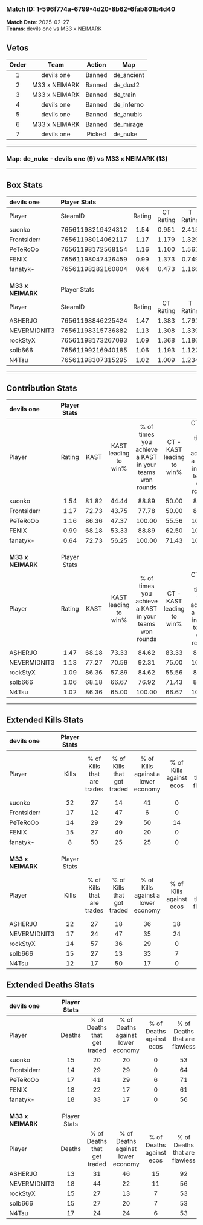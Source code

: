 ### Match ID: 1-596f774a-6799-4d20-8b62-6fab801b4d40  
**Match Date**: 2025-02-27  
**Teams**: devils one vs M33 x NEIMARK  

## Vetos  

| Order | Team | Action | Map |
| :---: | :--: | :----: | --- |
| 1 | devils one | Banned | de_ancient |
| 2 | M33 x NEIMARK | Banned | de_dust2 |
| 3 | M33 x NEIMARK | Banned | de_train |
| 4 | devils one | Banned | de_inferno |
| 5 | devils one | Banned | de_anubis |
| 6 | M33 x NEIMARK | Banned | de_mirage |
| 7 | devils one | Picked | de_nuke |

---  

### **Map**: de_nuke - devils one (9) vs M33 x NEIMARK (13)  
---  

## Box Stats  

| **devils one**    | Player Stats      |        |           |          |       |       |       |         |        |      |     |
| :- | :- | :-: | :-: | :-: | :-: | :-: | :-: | :-: | :-: | :-: | :-: |
| Player            | SteamID           | Rating | CT Rating | T Rating | KAST  |  ADR  | Kills | Assists | Deaths | K/D  | HS% |
| suonko            | 76561198219424312 |  1.54  |   0.951   |  2.415   | 81.82 | 109.3 |  22   |    6    |   15   | 1.47 | 59  |
| Frontsiderr       | 76561198014062117 |  1.17  |   1.179   |  1.329   | 72.73 | 72.5  |  17   |    3    |   14   | 1.21 | 41  |
| PeTeRoOo          | 76561198172568154 |  1.16  |   1.100   |  1.561   | 86.36 | 91.4  |  14   |    9    |   17   | 0.82 | 42  |
| FENIX             | 76561198047426459 |  0.99  |   1.373   |  0.749   | 68.18 | 80.3  |  15   |    5    |   18   | 0.83 | 53  |
| fanatyk-          | 76561198282160804 |  0.64  |   0.473   |  1.166   | 72.73 | 49.5  |   8   |    3    |   18   | 0.44 | 50  |
|                   |                   |        |           |          |       |       |       |         |        |      |     |
|                   |                   |        |           |          |       |       |       |         |        |      |     |
|                   |                   |        |           |          |       |       |       |         |        |      |     |
| **M33 x NEIMARK** | Player Stats      |        |           |          |       |       |       |         |        |      |     |
| Player            | SteamID           | Rating | CT Rating | T Rating | KAST  |  ADR  | Kills | Assists | Deaths | K/D  | HS% |
| ASHERJO           | 76561198846225424 |  1.47  |   1.383   |  1.791   | 68.18 | 105.2 |  22   |    6    |   13   | 1.69 | 63  |
| NEVERMIDNIT3      | 76561198315736882 |  1.13  |   1.308   |  1.339   | 77.27 | 78.5  |  17   |    5    |   18   | 0.94 | 41  |
| rockStyX          | 76561198173267093 |  1.09  |   1.368   |  1.186   | 86.36 | 60.4  |  14   |    3    |   15   | 0.93 | 57  |
| solb666           | 76561199216940185 |  1.06  |   1.193   |  1.122   | 68.18 | 80.7  |  15   |    3    |   15   | 1.00 | 66  |
| N4Tsu             | 76561198307315295 |  1.02  |   1.009   |  1.234   | 86.36 | 69.5  |  12   |   11    |   17   | 0.71 | 50  |
---  

## Contribution Stats  

| **devils one**    | Player Stats |       |                      |                                                        |                           |                                                             |                          |                                                            |
| :- | :-: | :-: | :-: | :-: | :-: | :-: | :-: | :-: |
| Player            |    Rating    | KAST  | KAST leading to win% | % of times you achieve a KAST in your teams won rounds | CT - KAST leading to win% | CT - % of times you achieve a KAST in your teams won rounds | T - KAST leading to win% | T - % of times you achieve a KAST in your teams won rounds |
| suonko            |     1.54     | 81.82 |        44.44         |                         88.89                          |           50.00           |                            80.00                            |          40.00           |                           100.00                           |
| Frontsiderr       |     1.17     | 72.73 |        43.75         |                         77.78                          |           50.00           |                            80.00                            |          37.50           |                           75.00                            |
| PeTeRoOo          |     1.16     | 86.36 |        47.37         |                         100.00                         |           55.56           |                           100.00                            |          40.00           |                           100.00                           |
| FENIX             |     0.99     | 68.18 |        53.33         |                         88.89                          |           62.50           |                           100.00                            |          42.86           |                           75.00                            |
| fanatyk-          |     0.64     | 72.73 |        56.25         |                         100.00                         |           71.43           |                           100.00                            |          44.44           |                           100.00                           |
|                   |              |       |                      |                                                        |                           |                                                             |                          |                                                            |
|                   |              |       |                      |                                                        |                           |                                                             |                          |                                                            |
|                   |              |       |                      |                                                        |                           |                                                             |                          |                                                            |
| **M33 x NEIMARK** | Player Stats |       |                      |                                                        |                           |                                                             |                          |                                                            |
| Player            |    Rating    | KAST  | KAST leading to win% | % of times you achieve a KAST in your teams won rounds | CT - KAST leading to win% | CT - % of times you achieve a KAST in your teams won rounds | T - KAST leading to win% | T - % of times you achieve a KAST in your teams won rounds |
| ASHERJO           |     1.47     | 68.18 |        73.33         |                         84.62                          |           83.33           |                            83.33                            |          66.67           |                           85.71                            |
| NEVERMIDNIT3      |     1.13     | 77.27 |        70.59         |                         92.31                          |           75.00           |                           100.00                            |          66.67           |                           85.71                            |
| rockStyX          |     1.09     | 86.36 |        57.89         |                         84.62                          |           55.56           |                            83.33                            |          60.00           |                           85.71                            |
| solb666           |     1.06     | 68.18 |        66.67         |                         76.92                          |           71.43           |                            83.33                            |          62.50           |                           71.43                            |
| N4Tsu             |     1.02     | 86.36 |        65.00         |                         100.00                         |           66.67           |                           100.00                            |          63.64           |                           100.00                           |
---  

## Extended Kills Stats  

| **devils one**    | Player Stats |                            |                            |                                    |                         |                              |                                 |                                       |                    |           |
| :- | :-: | :-: | :-: | :-: | :-: | :-: | :-: | :-: | :-: | :-: |
| Player            |    Kills     | % of Kills that are trades | % of Kills that got traded | % of Kills against a lower economy | % of Kills against ecos | % of Kills that are flawless | % of Kills that are close duels | % of Kills that are assisted by flash | Pistol Round Kills | AWP Kills |
| suonko            |      22      |             27             |             14             |                 41                 |            0            |              50              |                0                |                   0                   |         0          |     3     |
| Frontsiderr       |      17      |             12             |             47             |                 6                  |            0            |              71              |               12                |                   0                   |         1          |     2     |
| PeTeRoOo          |      14      |             29             |             29             |                 50                 |           14            |              50              |               14                |                   7                   |         0          |     0     |
| FENIX             |      15      |             27             |             40             |                 20                 |            0            |              60              |                7                |                   7                   |         2          |     3     |
| fanatyk-          |      8       |             50             |             25             |                 25                 |            0            |              50              |                0                |                   0                   |         0          |     0     |
|                   |              |                            |                            |                                    |                         |                              |                                 |                                       |                    |           |
|                   |              |                            |                            |                                    |                         |                              |                                 |                                       |                    |           |
|                   |              |                            |                            |                                    |                         |                              |                                 |                                       |                    |           |
| **M33 x NEIMARK** | Player Stats |                            |                            |                                    |                         |                              |                                 |                                       |                    |           |
| Player            |    Kills     | % of Kills that are trades | % of Kills that got traded | % of Kills against a lower economy | % of Kills against ecos | % of Kills that are flawless | % of Kills that are close duels | % of Kills that are assisted by flash | Pistol Round Kills | AWP Kills |
| ASHERJO           |      22      |             27             |             18             |                 36                 |           18            |              55              |                9                |                   5                   |         0          |     1     |
| NEVERMIDNIT3      |      17      |             24             |             47             |                 35                 |           24            |              47              |                6                |                   0                   |         0          |     1     |
| rockStyX          |      14      |             57             |             36             |                 29                 |            0            |              86              |                7                |                   7                   |         0          |     1     |
| solb666           |      15      |             27             |             13             |                 33                 |            7            |              53              |               13                |                   7                   |         0          |     2     |
| N4Tsu             |      12      |             17             |             50             |                 17                 |            0            |              75              |                0                |                   0                   |         1          |     3     |
## Extended Deaths Stats  

| **devils one**    | Player Stats |                             |                                   |                          |                               |                            |                           |               |
| :- | :-: | :-: | :-: | :-: | :-: | :-: | :-: | :-: |
| Player            |    Deaths    | % of Deaths that get traded | % of Deaths against lower economy | % of Deaths against ecos | % of Deaths that are flawless | % of Deaths that are close | % of Deaths while blinded | Deaths to AWP |
| suonko            |      15      |             20              |                20                 |            0             |              53               |             13             |             7             |       0       |
| Frontsiderr       |      14      |             29              |                29                 |            0             |              64               |             0              |             0             |       0       |
| PeTeRoOo          |      17      |             41              |                29                 |            6             |              71               |             0              |             0             |       1       |
| FENIX             |      18      |             22              |                17                 |            0             |              61               |             11             |             0             |       0       |
| fanatyk-          |      18      |             33              |                17                 |            0             |              56               |             11             |            11             |       0       |
|                   |              |                             |                                   |                          |                               |                            |                           |               |
|                   |              |                             |                                   |                          |                               |                            |                           |               |
|                   |              |                             |                                   |                          |                               |                            |                           |               |
| **M33 x NEIMARK** | Player Stats |                             |                                   |                          |                               |                            |                           |               |
| Player            |    Deaths    | % of Deaths that get traded | % of Deaths against lower economy | % of Deaths against ecos | % of Deaths that are flawless | % of Deaths that are close | % of Deaths while blinded | Deaths to AWP |
| ASHERJO           |      13      |             31              |                46                 |            15            |              92               |             0              |             0             |       1       |
| NEVERMIDNIT3      |      18      |             44              |                22                 |            11            |              56               |             6              |             0             |       1       |
| rockStyX          |      15      |             27              |                13                 |            7             |              53               |             0              |             0             |       0       |
| solb666           |      15      |             27              |                20                 |            7             |              53               |             13             |             7             |       1       |
| N4Tsu             |      17      |             24              |                24                 |            6             |              53               |             12             |             6             |       0       |
